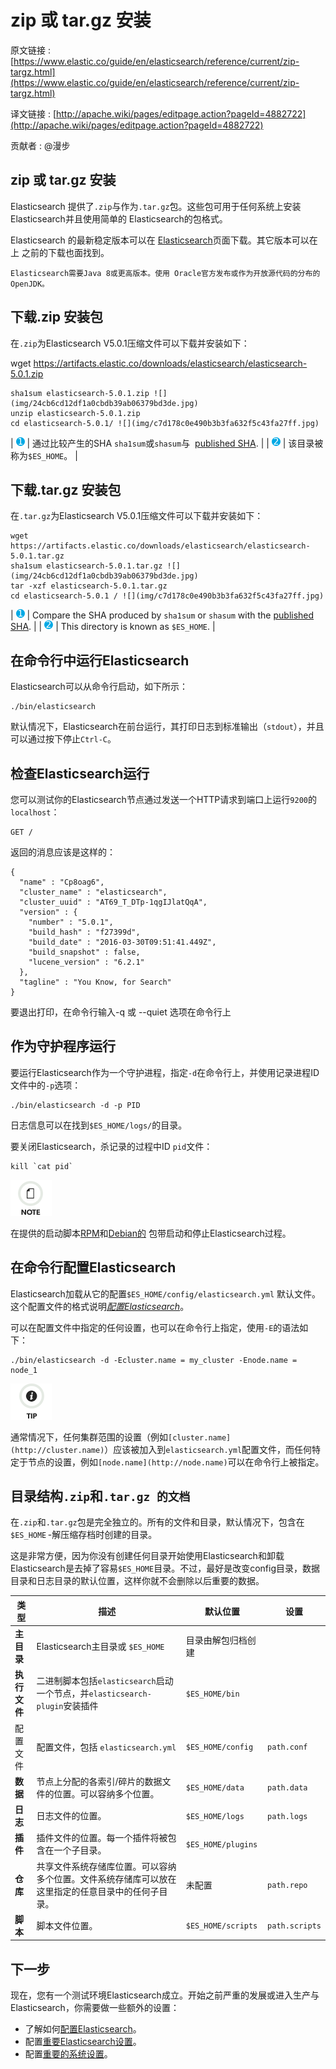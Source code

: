 # zip 或 tar.gz 安装

原文链接 : [https://www.elastic.co/guide/en/elasticsearch/reference/current/zip-targz.html](https://www.elastic.co/guide/en/elasticsearch/reference/current/zip-targz.html)

译文链接 : [http://apache.wiki/pages/editpage.action?pageId=4882722](http://apache.wiki/pages/editpage.action?pageId=4882722)

贡献者 : @漫步

## zip 或 tar.gz 安装

Elasticsearch 提供了`.zip`与作为`.tar.gz`包。这些包可用于任何系统上安装 Elasticsearch并且使用简单的 Elasticsearch的包格式。

Elasticsearch 的最新稳定版本可以在 [Elasticsearch](https://www.elastic.co/downloads/elasticsearch)页面下载。其它版本可以在上 之前的下载也面找到。

```
Elasticsearch需要Java 8或更高版本。使用 Oracle官方发布或作为开放源代码的分布的OpenJDK。
```

## 下载.zip 安装包

在`.zip`为Elasticsearch V5.0.1压缩文件可以下载并安装如下：

wget https://artifacts.elastic.co/downloads/elasticsearch/elasticsearch-5.0.1.zip

```
sha1sum elasticsearch-5.0.1.zip ![](img/24cb6cd12df1a0cbdb39ab06379bd3de.jpg)
unzip elasticsearch-5.0.1.zip
cd elasticsearch-5.0.1/ ![](img/c7d178c0e490b3b3fa632f5c43fa27ff.jpg)
```

| [![](img/24cb6cd12df1a0cbdb39ab06379bd3de.jpg)](https://www.elastic.co/guide/en/elasticsearch/reference/current/zip-targz.html#CO1-1) | 通过比较产生的SHA `sha1sum`或`shasum`与  [published SHA](https://artifacts.elastic.co/downloads/elasticsearch/elasticsearch-5.0.1.zip.sha1). |
| [![](img/c7d178c0e490b3b3fa632f5c43fa27ff.jpg)](https://www.elastic.co/guide/en/elasticsearch/reference/current/zip-targz.html#CO1-2) | 该目录被称为`$ES_HOME`。 |

## 下载.tar.gz 安装包

在`.tar.gz`为Elasticsearch V5.0.1压缩文件可以下载并安装如下：

```
wget https://artifacts.elastic.co/downloads/elasticsearch/elasticsearch-5.0.1.tar.gz
sha1sum elasticsearch-5.0.1.tar.gz ![](img/24cb6cd12df1a0cbdb39ab06379bd3de.jpg)
tar -xzf elasticsearch-5.0.1.tar.gz
cd elasticsearch-5.0.1 / ![](img/c7d178c0e490b3b3fa632f5c43fa27ff.jpg)

```

| [![](img/24cb6cd12df1a0cbdb39ab06379bd3de.jpg)](https://www.elastic.co/guide/en/elasticsearch/reference/current/zip-targz.html#CO2-1) | Compare the SHA produced by `sha1sum` or `shasum` with the [published SHA](https://artifacts.elastic.co/downloads/elasticsearch/elasticsearch-5.0.1.tar.gz.sha1). |
| [![](img/c7d178c0e490b3b3fa632f5c43fa27ff.jpg)](https://www.elastic.co/guide/en/elasticsearch/reference/current/zip-targz.html#CO2-2) | This directory is known as `$ES_HOME`. |

## 在命令行中运行Elasticsearch

Elasticsearch可以从命令行启动，如下所示：

```
./bin/elasticsearch
```

默认情况下，Elasticsearch在前台运行，其打印日志到标准输出（`stdout`），并且可以通过按下停止`Ctrl-C`。

## 检查Elasticsearch运行

您可以测试你的Elasticsearch节点通过发送一个HTTP请求到端口上运行`9200`的`localhost`：

```
GET /
```

返回的消息应该是这样的：

```
{
  "name" : "Cp8oag6",
  "cluster_name" : "elasticsearch",
  "cluster_uuid" : "AT69_T_DTp-1qgIJlatQqA",
  "version" : {
    "number" : "5.0.1",
    "build_hash" : "f27399d",
    "build_date" : "2016-03-30T09:51:41.449Z",
    "build_snapshot" : false,
    "lucene_version" : "6.2.1"
  },
  "tagline" : "You Know, for Search"
}
```

要退出打印，在命令行输入-q 或 --quiet 选项在命令行上

## 作为守护程序运行

要运行Elasticsearch作为一个守护进程，指定`-d`在命令行上，并使用记录进程ID文件中的`-p`选项：

```
./bin/elasticsearch -d -p PID
```

日志信息可以在找到`$ES_HOME/logs/`的目录。

要关闭Elasticsearch，杀记录的过程中ID `pid`文件：

```
kill `cat pid`
```

![注意](img/66451d8bfad3b8dc5776cc1eafdf57b6.jpg)

在提供的启动脚本[RPM](https://www.elastic.co/guide/en/elasticsearch/reference/current/rpm.html "用RPM安装Elasticsearch")和[Debian的](https://www.elastic.co/guide/en/elasticsearch/reference/current/deb.html "Debian的软件包安装Elasticsearch") 包带启动和停止Elasticsearch过程。

## 在命令行配置Elasticsearch

Elasticsearch加载从它的配置`$ES_HOME/config/elasticsearch.yml` 默认文件。这个配置文件的格式说明[_配置Elasticsearch_](https://www.elastic.co/guide/en/elasticsearch/reference/current/settings.html "配置Elasticsearch")。

可以在配置文件中指定的任何设置，也可以在命令行上指定，使用`-E`的语法如下：

```
./bin/elasticsearch -d -Ecluster.name = my_cluster -Enode.name = node_1
```

![小费](img/b1fda39d66362520c57fb0bebf6575f8.jpg)

通常情况下，任何集群范围的设置（例如`[cluster.name](http://cluster.name)`）应该被加入到`elasticsearch.yml`配置文件，而任何特定于节点的设置，例如`[node.name](http://node.name)`可以在命令行上被指定。

## 目录结构`.zip`和`.tar.gz 的文档`

在`.zip`和`.tar.gz`包是完全独立的。所有的文件和目录，默认情况下，包含在`$ES_HOME` -解压缩存档时创建的目录。

这是非常方便，因为你没有创建任何目录开始使用Elasticsearch和卸载Elasticsearch是去掉了容易`$ES_HOME`目录。不过，最好是改变config目录，数据目录和日志目录的默认位置，这样你就不会删除以后重要的数据。

| 类型 | 描述 | 默认位置 | 设置 |
| --- | --- | --- | --- |
| **主目录** | Elasticsearch主目录或 `$ES_HOME` | 目录由解包归档创建 |   |
| **执行文件** | 二进制脚本包括`elasticsearch`启动一个节点，并`elasticsearch-plugin`安装插件 | `$ES_HOME/bin` |   |
| 配置文件 | 配置文件，包括 `elasticsearch.yml` | `$ES_HOME/config` | `path.conf` |
| **数据** | 节点上分配的各索引/碎片的数据文件的位置。可以容纳多个位置。 | `$ES_HOME/data` | `path.data` |
| **日志** | 日志文件的位置。 | `$ES_HOME/logs` | `path.logs` |
| **插件** | 插件文件的位置。每一个插件将被包含在一个子目录。 | `$ES_HOME/plugins` |   |
| **仓库** | 共享文件系统存储库位置。可以容纳多个位置。文件系统存储库可以放在这里指定的任意目录中的任何子目录。 | 未配置 | `path.repo` |
| **脚本** | 脚本文件位置。 | `$ES_HOME/scripts` | `path.scripts` |

## 下一步

现在，您有一个测试环境Elasticsearch成立。开始之前严重的发展或进入生产与Elasticsearch，你需要做一些额外的设置：

*   了解如何[配置Elasticsearch](https://www.elastic.co/guide/en/elasticsearch/reference/current/settings.html "配置Elasticsearch")。
*   配置[重要Elasticsearch设置](https://www.elastic.co/guide/en/elasticsearch/reference/current/important-settings.html "重要Elasticsearch配置")。
*   配置[重要的系统设置](https://www.elastic.co/guide/en/elasticsearch/reference/current/system-config.html "重要的系统配置")。